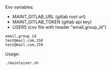 Env variables:

- MAINT_GITLAB_URL (gitlab root url)
- MAINT_GITLAB_TOKEN (gitlab api key)
- USERS (csv file with header "email,group_id")

```csv
email,group_id
test@mail.com,158
test@mail.com,159
```

Usage:

```bash
./maintainer.sh
```